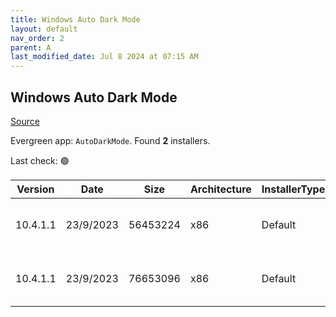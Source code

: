 ```yaml
---
title: Windows Auto Dark Mode
layout: default
nav_order: 2
parent: A
last_modified_date: Jul 8 2024 at 07:15 AM
---
```


## Windows Auto Dark Mode

[Source](https://github.com/AutoDarkMode/Windows-Auto-Night-Mode)

Evergreen app: `AutoDarkMode`. Found **2** installers.

Last check: 🟢

| Version  | Date      | Size     | Architecture | InstallerType | Type | URI                                                                                                                                                                                                                            |
| -------- | --------- | -------- | ------------ | ------------- | ---- | ------------------------------------------------------------------------------------------------------------------------------------------------------------------------------------------------------------------------------ |
| 10.4.1.1 | 23/9/2023 | 56453224 | x86          | Default       | exe  | [https://github.com/AutoDarkMode/Windows-Auto-Night-Mode/releases/download/10.4.1.1/AutoDarkModeX_10.4.1.1.exe](https://github.com/AutoDarkMode/Windows-Auto-Night-Mode/releases/download/10.4.1.1/AutoDarkModeX_10.4.1.1.exe) |
| 10.4.1.1 | 23/9/2023 | 76653096 | x86          | Default       | zip  | [https://github.com/AutoDarkMode/Windows-Auto-Night-Mode/releases/download/10.4.1.1/AutoDarkModeX_10.4.1.1.zip](https://github.com/AutoDarkMode/Windows-Auto-Night-Mode/releases/download/10.4.1.1/AutoDarkModeX_10.4.1.1.zip) |
